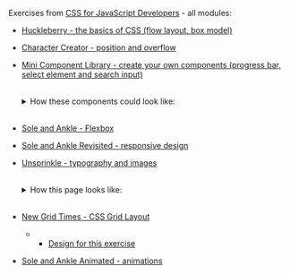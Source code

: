 Exercises from [CSS for JavaScript Developers](https://css-for-js.dev/) - all modules:

- [Huckleberry - the basics of CSS (flow layout, box model)](https://github.com/css-for-js/huckleberry)
- [Character Creator - position and overflow](https://github.com/css-for-js/character-creator)
- [Mini Component Library - create your own components (progress bar, select element and search input)](https://github.com/css-for-js/mini-component-library)
  
  <br />
  <details>
      <summary>How these components could look like:</summary>
      <img src="/images/css/components.webp" alt="progress bar, select element and search input" loading="lazy" />
  </details>
  <br />

- [Sole and Ankle - Flexbox](https://github.com/css-for-js/sole-and-ankle)
- [Sole and Ankle Revisited - responsive design](https://github.com/css-for-js/sole-and-ankle-revisited)
- [Unsprinkle - typography and images](https://github.com/css-for-js/unsprinkle)

  <br />
  <details>
      <summary>How this page looks like:</summary>
      <img src="/images/css/unsprinkle.webp" alt="unsprinkle page" loading="lazy" />
  </details>
  <br />

- [New Grid Times - CSS Grid Layout](https://github.com/css-for-js/new-grid-times)
    - - [Design for this exercise](https://www.figma.com/file/BDdNhCeVLye5mFHHxQhkgE/New-Grid-Times?node-id=0%3A1)
- [Sole and Ankle Animated - animations](https://github.com/css-for-js/sole-and-ankle-animated)
